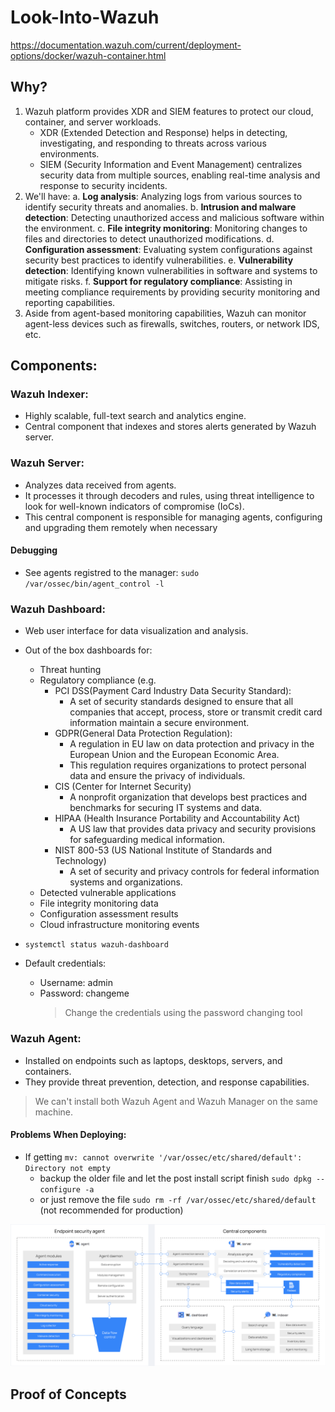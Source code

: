 # Look-Into-Wazuh

https://documentation.wazuh.com/current/deployment-options/docker/wazuh-container.html

## Why?

1. Wazuh platform provides XDR and SIEM features to protect our cloud, container, and server workloads.
   - XDR (Extended Detection and Response) helps in detecting, investigating, and responding to threats across various environments.
   - SIEM (Security Information and Event Management) centralizes security data from multiple sources, enabling real-time analysis and response to security incidents.
2. We'll have:
   a. **Log analysis**: Analyzing logs from various sources to identify security threats and anomalies.
   b. **Intrusion and malware detection**: Detecting unauthorized access and malicious software within the environment.
   c. **File integrity monitoring**: Monitoring changes to files and directories to detect unauthorized modifications.
   d. **Configuration assessment**: Evaluating system configurations against security best practices to identify vulnerabilities.
   e. **Vulnerability detection**: Identifying known vulnerabilities in software and systems to mitigate risks.
   f. **Support for regulatory compliance**: Assisting in meeting compliance requirements by providing security monitoring and reporting capabilities.
3. Aside from agent-based monitoring capabilities, Wazuh can monitor agent-less devices such as firewalls, switches, routers, or network IDS, etc.

## Components:

### Wazuh Indexer:

- Highly scalable, full-text search and analytics engine.
- Central component that indexes and stores alerts generated by Wazuh server.

### Wazuh Server:

- Analyzes data received from agents.
- It processes it through decoders and rules, using threat intelligence to look for well-known indicators of compromise (IoCs).
- This central component is responsible for managing agents, configuring and upgrading them remotely when necessary

#### Debugging

- See agents registred to the manager: `sudo /var/ossec/bin/agent_control -l`

### Wazuh Dashboard:

- Web user interface for data visualization and analysis.
- Out of the box dashboards for:

  - Threat hunting
  - Regulatory compliance (e.g.
    - PCI DSS(Payment Card Industry Data Security Standard):
      - A set of security standards designed to ensure that all companies that accept, process, store or transmit credit card information maintain a secure environment.
    - GDPR(General Data Protection Regulation):
      - A regulation in EU law on data protection and privacy in the European Union and the European Economic Area.
      - This regulation requires organizations to protect personal data and ensure the privacy of individuals.
    - CIS (Center for Internet Security)
      - A nonprofit organization that develops best practices and benchmarks for securing IT systems and data.
    - HIPAA (Health Insurance Portability and Accountability Act)
      - A US law that provides data privacy and security provisions for safeguarding medical information.
    - NIST 800-53 (US National Institute of Standards and Technology)
      - A set of security and privacy controls for federal information systems and organizations.
  - Detected vulnerable applications
  - File integrity monitoring data
  - Configuration assessment results
  - Cloud infrastructure monitoring events

- `systemctl status wazuh-dashboard`
- Default credentials:
  - Username: admin
  - Password: changeme
    > Change the credentials using the password changing tool

### Wazuh Agent:

- Installed on endpoints such as laptops, desktops, servers, and containers.
- They provide threat prevention, detection, and response capabilities.

> We can't install both Wazuh Agent and Wazuh Manager on the same machine.

#### Problems When Deploying:

- If getting `mv: cannot overwrite '/var/ossec/etc/shared/default': Directory not empty`
  - backup the older file and let the post install script finish `sudo dpkg --configure -a`
  - or just remove the file `sudo rm -rf /var/ossec/etc/shared/default` (not recommended for production)

![Wazuh Components](./images/Wazuh-Components.png)


## Proof of Concepts

